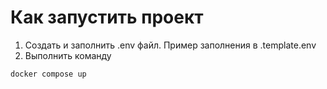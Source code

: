 # Как запустить проект

1. Создать и заполнить .env файл. Пример заполнения в .template.env
2. Выполнить команду
```
docker compose up
```

